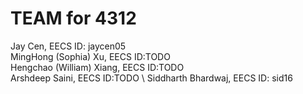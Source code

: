 # TEAM for 4312
 Jay Cen, EECS ID: jaycen05 \
 MingHong (Sophia) Xu, EECS ID:TODO \
 Hengchao (William) Xiang, EECS ID:TODO \
 Arshdeep Saini, EECS ID:TODO \ 
 Siddharth Bhardwaj, EECS ID: sid16 
